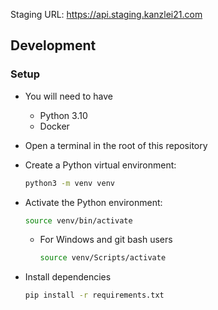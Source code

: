 Staging URL: https://api.staging.kanzlei21.com

## Development

### Setup

- You will need to have

  - Python 3.10
  - Docker

- Open a terminal in the root of this repository

- Create a Python virtual environment:

  ```bash
  python3 -m venv venv
  ```

- Activate the Python environment:

  ```bash
  source venv/bin/activate
  ```

  - For Windows and git bash users
    ```bash
    source venv/Scripts/activate
    ```

- Install dependencies

  ```bash
  pip install -r requirements.txt
  ```
